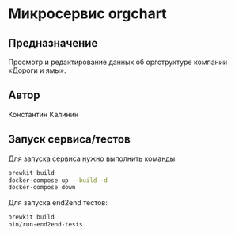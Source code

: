 # Микросервис orgchart

## Предназначение
Просмотр и редактирование данных об оргструктуре компании «Дороги и ямы».

## Автор
Константин Калинин

## Запуск сервиса/тестов

Для запуска сервиса нужно выполнить команды:
```bash
brewkit build
docker-compose up --build -d
docker-compose down
```

Для запуска end2end тестов:
```bash
brewkit build
bin/run-end2end-tests
```